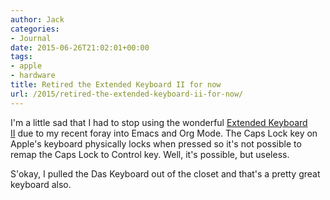 ```yaml
---
author: Jack
categories:
- Journal
date: 2015-06-26T21:02:01+00:00
tags:
- apple
- hardware
title: Retired the Extended Keyboard II for now
url: /2015/retired-the-extended-keyboard-ii-for-now/
---
```


I'm a little sad that I had to stop using the wonderful [Extended Keyboard II][1] due to my recent foray into Emacs and Org Mode. The Caps Lock key on Apple's keyboard physically locks when pressed so it's not possible to remap the Caps Lock to Control key. Well, it's possible, but useless.

S'okay, I pulled the Das Keyboard out of the closet and that's a pretty great keyboard also.

 [1]: https://www.baty.net/2015/apple-extended-keyboard-ii/
